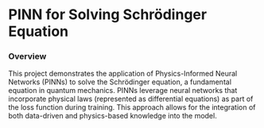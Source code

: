 # PINN for Solving Schrödinger Equation

### Overview
This project demonstrates the application of Physics-Informed Neural Networks (PINNs) to solve the Schrödinger equation, a fundamental equation in quantum mechanics. PINNs leverage neural networks that incorporate physical laws (represented as differential equations) as part of the loss function during training. This approach allows for the integration of both data-driven and physics-based knowledge into the model.
